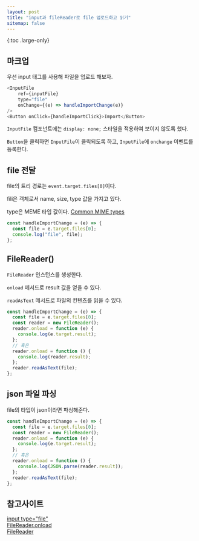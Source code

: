 ```yaml
---
layout: post
title: "input과 fileReader로 file 업로드하고 읽기"
sitemap: false
---
```


{:toc .large-only}

## 마크업

우선 input 태그를 사용해 파일을 업로드 해보자.

```js
<InputFile
    ref={inputFile}
    type="file"
    onChange={(e) => handleImportChange(e)}
/>
<Button onClick={handleImportClick}>Import</Button>
```

`InputFile` 컴포넌트에는 `display: none;` 스타일을 적용하여 보이지 않도록 했다.

`Button`을 클릭하면 `InputFile`이 클릭되도록 하고, `InputFile`에 `onchange` 이벤트를 등록한다.

## file 전달

file의 트리 경로는 `event.target.files[0]`이다.

fili은 객체로서 name, size, type 값을 가지고 있다.

type은 MEME 타입 값이다. [Common MIME types](https://developer.mozilla.org/en-US/docs/Web/HTTP/Basics_of_HTTP/MIME_types/Common_types)

```js
const handleImportChange = (e) => {
  const file = e.target.files[0];
  console.log("file", file);
};
```

## FileReader()

`FileReader` 인스턴스를 생성한다.

`onload` 메서드로 result 값을 얻을 수 있다.

`readAsText` 메서드로 파일의 컨텐츠를 읽을 수 있다.

```js
const handleImportChange = (e) => {
  const file = e.target.files[0];
  const reader = new FileReader();
  reader.onload = function (e) {
    console.log(e.target.result);
  };
  // 혹은
  reader.onload = function () {
    console.log(reader.result);
  };
  reader.readAsText(file);
};
```

## json 파일 파싱

file의 타입이 json이라면 파싱해준다.

```js
const handleImportChange = (e) => {
  const file = e.target.files[0];
  const reader = new FileReader();
  reader.onload = function (e) {
    console.log(e.target.result);
  };
  // 혹은
  reader.onload = function () {
    console.log(JSON.parse(reader.result));
  };
  reader.readAsText(file);
};
```

## 참고사이트

[input type="file"](https://developer.mozilla.org/ko/docs/Web/HTML/Element/Input/file)<br/>
[FileReader.onload](https://developer.mozilla.org/en-US/docs/Web/API/FileReader/onload)<br/>
[FileReader](https://developer.mozilla.org/ko/docs/Web/API/FileReader)
